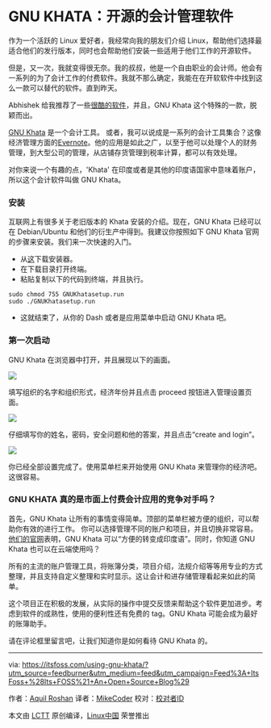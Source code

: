 GNU KHATA：开源的会计管理软件
============================================

作为一个活跃的 Linux 爱好者，我经常向我的朋友们介绍 Linux，帮助他们选择最适合他们的发行版本，同时也会帮助他们安装一些适用于他们工作的开源软件。

但是，又一次，我就变得很无奈。我的叔叔，他是一个自由职业的会计师。他会有一系列的为了会计工作的付费软件。我就不那么确定，我能在在开软软件中找到这么一款可以替代的软件。直到昨天。

Abhishek 给我推荐了一些[很酷的软件][1]，并且，GNU Khata 这个特殊的一款，脱颖而出。

[GNU Khata][2] 是一个会计工具。 或者，我可以说成是一系列的会计工具集合？这像经济管理方面的[Evernote][3]。他的应用是如此之广，以至于他可以处理个人的财务管理，到大型公司的管理，从店铺存货管理到税率计算，都可以有效处理。

对你来说一个有趣的点，'Khata' 在印度或者是其他的印度语国家中意味着账户，所以这个会计软件叫做 GNU Khata。

### 安装

互联网上有很多关于老旧版本的 Khata 安装的介绍。现在，GNU Khata 已经可以在 Debian/Ubuntu 和他们的衍生产中得到。我建议你按照如下 GNU Khata 官网的步骤来安装。我们来一次快速的入门。

- 从[这][4]下载安装器。
- 在下载目录打开终端。
- 粘贴复制以下的代码到终端，并且执行。

```
sudo chmod 755 GNUKhatasetup.run
sudo ./GNUKhatasetup.run
```

- 这就结束了，从你的 Dash 或者是应用菜单中启动 GNU Khata 吧。
### 第一次启动

GNU Khata 在浏览器中打开，并且展现以下的画面。

![](https://itsfoss.com/wp-content/uploads/2016/07/GNU-khata-1.jpg)

填写组织的名字和组织形式，经济年份并且点击 proceed 按钮进入管理设置页面。

![](https://itsfoss.com/wp-content/uploads/2016/07/GNU-khata-2.jpg)

仔细填写你的姓名，密码，安全问题和他的答案，并且点击“create and login”。

![](https://itsfoss.com/wp-content/uploads/2016/07/GNU-khata-3.jpg)

你已经全部设置完成了。使用菜单栏来开始使用 GNU Khata 来管理你的经济吧。这很容易。

### GNU KHATA 真的是市面上付费会计应用的竞争对手吗？

首先，GNU Khata 让所有的事情变得简单。顶部的菜单栏被方便的组织，可以帮助你有效的进行工作。 你可以选择管理不同的账户和项目，并且切换非常容易。[他们的官网][5]表明，GNU Khata 可以“方便的转变成印度语”。同时，你知道 GNU Khata 也可以在云端使用吗？

所有的主流的账户管理工具，将账簿分类，项目介绍，法规介绍等等用专业的方式整理，并且支持自定义整理和实时显示。这让会计和进存储管理看起来如此的简单。

这个项目正在积极的发展，从实际的操作中提交反馈来帮助这个软件更加进步。考虑到软件的成熟性，使用的便利性还有免费的 tag。GNU Khata 可能会成为最好的账簿助手。

请在评论框里留言吧，让我们知道你是如何看待 GNU Khata 的。



--------------------------------------------------------------------------------

via: https://itsfoss.com/using-gnu-khata/?utm_source=feedburner&utm_medium=feed&utm_campaign=Feed%3A+ItsFoss+%28Its+FOSS%21+An+Open+Source+Blog%29

作者：[Aquil Roshan][a]
译者：[MikeCoder](https://github.com/MikeCoder)
校对：[校对者ID](https://github.com/校对者ID)

本文由 [LCTT](https://github.com/LCTT/TranslateProject) 原创编译，[Linux中国](https://linux.cn/) 荣誉推出

[a]: https://itsfoss.com/author/aquil/
[1]: https://itsfoss.com/category/apps/
[2]: http://www.gnukhata.in/
[3]: https://evernote.com/
[4]: https://cloud.openmailbox.org/index.php/s/L8ppsxtsFq1345E/download
[5]: http://www.gnukhata.in/
